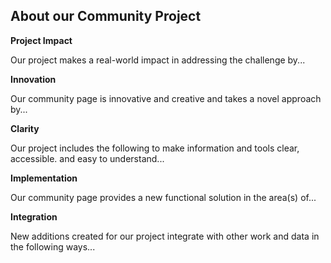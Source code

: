 ## About our Community Project

**Project Impact**

Our project makes a real-world impact in addressing the challenge by...

**Innovation**

Our community page  is innovative and creative and takes a novel approach by...

**Clarity**

Our project includes the following to make information and tools clear, accessible. and easy to understand...

<!--Does it present information clearly?-->

**Implementation**

Our community page  provides a new functional solution in the area(s) of...


**Integration**

New additions created for our project integrate with other work and data in the following ways...